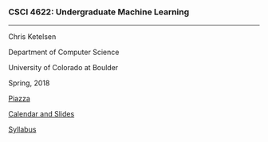 ### CSCI 4622: Undergraduate Machine Learning
***

Chris Ketelsen

Department of Computer Science

University of Colorado at Boulder 

Spring, 2018 

[Piazza](piazza.com/colorado/spring2018/csci4622/home)

[Calendar and Slides](https://github.com/chrisketelsen/CSCI-4622-Machine-Learning/blob/master/resources/schedule.md)

[Syllabus](https://github.com/chrisketelsen/CSCI-4622-Machine-Learning/blob/master/resources/syllabus.md)
